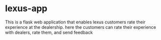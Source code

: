 # lexus-app
This is a flask web application that enables lexus customers rate their experience at the dealership.
here the customers can rate their experience with dealers, rate them, and send feedback
